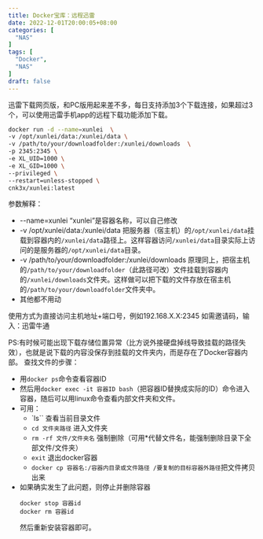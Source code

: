 ```yaml
---
title: Docker宝库：远程迅雷
date: 2022-12-01T20:00:05+08:00
categories: [
  "NAS"
]
tags: [
  "Docker",
  "NAS"
]
draft: false
---
```


迅雷下载网页版，和PC版用起来差不多，每日支持添加3个下载连接，如果超过3个，可以使用迅雷手机app的远程下载功能添加下载。
```bash
docker run -d --name=xunlei  \
-v /opt/xunlei/data:/xunlei/data \
-v /path/to/your/downloadfolder:/xunlei/downloads  \
-p 2345:2345 \
-e XL_UID=1000 \
-e XL_GID=1000 \
--privileged \
--restart=unless-stopped \
cnk3x/xunlei:latest

```
参数解释：
+ --name=xunlei “xunlei”是容器名称，可以自己修改
+ -v /opt/xunlei/data:/xunlei/data  把服务器（宿主机）的`/opt/xunlei/data`挂载到容器内的`/xunlei/data`路径上。这样容器访问`/xunlei/data`目录实际上访问的是服务器的`/opt/xunlei/data`目录。
+ -v /path/to/your/downloadfolder:/xunlei/downloads  原理同上，把宿主机的`/path/to/your/downloadfolder`（此路径可改）文件挂载到容器内的`/xunlei/downloads`文件夹。这样做可以把下载的文件存放在宿主机的`/path/to/your/downloadfolder`文件夹中。
+ 其他都不用动

使用方式为直接访问主机地址+端口号，例如192.168.X.X:2345
如需邀请码，输入：迅雷牛通

PS:有时候可能出现下载存储位置异常（比方说外接硬盘掉线导致挂载的路径失效），也就是说下载的内容没保存到挂载的文件夹内，而是存在了Docker容器内部。
查找文件的步骤：
+ 用`docker ps`命令查看容器ID
+ 然后用`docker exec -it 容器ID bash`（把容器ID替换成实际的ID）命令进入容器，随后可以用linux命令查看内部文件夹和文件。
+ 可用：
  + `ls`` 查看当前目录文件
  + `cd 文件夹路径` 进入文件夹
  + `rm -rf 文件/文件夹名` 强制删除（可用*代替文件名，能强制删除目录下全部文件/文件夹）
  + `exit` 退出docker容器
  + `docker cp 容器名:/容器内目录或文件路径 /要复制的目标容器外路径`把文件拷贝出来
+ 如果确实发生了此问题，则停止并删除容器
  ```
  docker stop 容器id
  docker rm 容器id
  ```
  然后重新安装容器即可。
